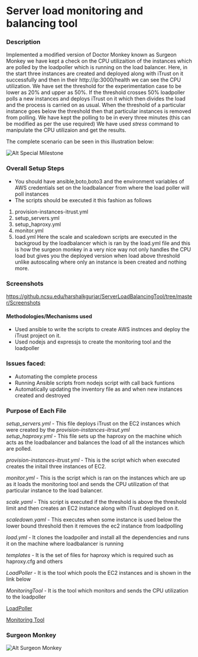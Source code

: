 # Server load monitoring and balancing tool

### Description

Implemented a modified version of Doctor Monkey known as Surgeon Monkey we have kept a check on the CPU utilizaition of the instances which are polled by the loadpoller which is running on the load balancer. 
Here, in the start three instances are created and deployed along with iTrust on it successfully and then in their http://ip:3000/health we can see the CPU utilization. We have set the threshold for the experimentation case to be lower as 20% and upper as 50%. 
If the threshold crosses 50% loadpoller polls a new instances and deploys iTrust on it which then divides the load and the process is carried on as usual. When the threshold of a particular instance goes below the threshold then that particular instances is removed from polling. We have kept the polling to be in every three minutes (this can be modified as per the use required) 
We have used *stress* command to manipulate the CPU utilizaion and get the results.

The complete scenario can be seen in this illustration below:


![Alt Special Milestone](https://github.ncsu.edu/harshalkgurjar/ServerLoadBalancingTool/master/SurgeonMonkey.gif)

### Overall Setup Steps 
 - You should have ansible,boto,boto3 and the environment variables of AWS credentials set on the loadbalancer from where the load poller will poll instances
 - The scripts should be executed it this fashion as follows 
 1) provision-instances-itrust.yml 
 2) setup_servers.yml
 3) setup_haproxy.yml
 4) monitor.yml
 5) load.yml
 Here the scale and scaledown scripts are executed in the backgroud by the loadbalancer which is ran by the load.yml file and this is how the surgeon monkey in a very nice way not only handles the CPU load but gives you the deployed version when load above threshold unlike autoscaling where only an instance is been created and nothing more.

### Screenshots
https://github.ncsu.edu/harshalkgurjar/ServerLoadBalancingTool/tree/master/Screenshots

#### Methodologies/Mechanisms used 
 - Used ansible to write the scripts to create AWS instnces and deploy the iTrust project on it. 
 - Used nodejs and expressjs to create the monitoring tool and the loadpoller 
 
### Issues faced: 
 - Automating the complete process 
 - Running Ansible scripts from nodejs script with call back funtions 
 - Automatically updating the inventory file as and when new instances created and destroyed
 
 ### Purpose of Each File 

*setup_servers.yml* - This file deploys iTrust on the EC2 instances which were created by the *provision-instances-itrsut.yml*  
*setup_haproxy.yml* - This file sets up the haproxy on the machine which acts as the loadbalancer and balances the load of all the instances which are polled. 

*provision-instances-itrust.yml* - This is the script which when executed creates the initail three instances of EC2. 

*monitor.yml* - This is the script which is ran on the instances which are up as it loads the monitoring tool and sends the CPU utilization of that particular instance to the load balancer. 

*scale.yaml* - This script is executed if the threshold is above the threshold limit and then creates an EC2 instance along with iTrust deployed on it. 

*scaledown.yaml* - This executes when some instance is used below the lower bound threshold then it removes the ec2 instance from loadpolling 

*load.yml* - It clones the loadpoller and install all the dependencies and runs it on the machine where loadbalancer is running 

*templates* - It is the set of files for haproxy which is required such as haproxy.cfg and others 

*LoadPoller* - It is the tool which pools the EC2 instances and is shown in the link below 

*MonitoringTool* - It is the tool which monitors and sends the CPU utilization to the loadpoller 

[LoadPoller](https://github.com/harshalgala/Loadpoller) 

[Monitoring Tool](https://github.com/harshalgala/MonitoringTool)
 
 ### Surgeon Monkey
![Alt Surgeon Monkey](https://github.ncsu.edu/harshalkgurjar/ServerLoadBalancingTool/blob/master/SurgeonMonkey.png)
